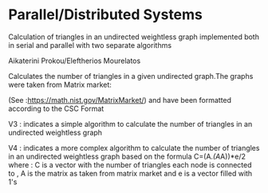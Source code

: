# Parallel/Distributed Systems
Calculation of triangles in an undirected weightless graph implemented both in serial and parallel with two separate algorithms

  Aikaterini Prokou/Eleftherios Mourelatos


  Calculates the number of triangles in a
  given undirected graph.The graphs were
  taken from Matrix market:
  
  (See :https://math.nist.gov/MatrixMarket/)
  and have been formatted according to the CSC Format
  
  V3 : indicates a simple algorithm to calculate the number of triangles in an undirected weightless graph
  
  V4 : indicates a more complex algorithm to calculate the number of triangles in an undirected weightless graph based on the
  formula C=(A.*(A*A))*e/2 where : C is a vector with the number of triangles each node is connected to ,
  A is the matrix as taken from matrix market and e is a vector filled with 1's


